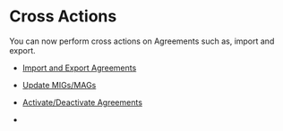 <!-- loio69bec185190d426cbdc4ea05528c037a -->

# Cross Actions

You can now perform cross actions on Agreements such as, import and export.

-   [Import and Export Agreements](import-and-export-agreements-09400a2.md)

-   [Update MIGs/MAGs](update-migs-mags-c47533b.md)
-   [Activate/Deactivate Agreements](activate-deactivate-agreements-e068e37.md)

-    <?sap-ot O2O class="- topic/xref " href="ad58414f944c49de88059c134c46674f.xml" text="" desc="" xtrc="xref:4" xtrf="file:/home/builder/src/dita-all/slu1713332208086/loiocc0ab4c7365e43bbbee9eae27deb32da_en-US/src/content/localization/en-us/69bec185190d426cbdc4ea05528c037a.xml" output-class="" outputTopicFile="file:/home/builder/tp.net.sf.dita-ot/2.3/plugins/com.elovirta.dita.markdown_1.3.0/xsl/dita2markdownImpl.xsl" ?> 

